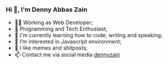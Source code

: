 ### Hi 👋, I'm Denny Abbas Zain

- 👨‍💻 Working as Web Developer;
- 👀 Programming and Tech Enthusiast;
- :seedling: I'm currently learning how to code, writing and speaking;
- 🤔 I’m interested in Javascript environment;
- :clown_face: I like memes and shitposts;
- 📫 Contact me via social media [dennyzain](https://linktr.ee/dennyzain)

<!--- ## Contact and Social Media

[![InstagramBadge](https://img.shields.io/badge/Instagram-%23E4405F.svg?style=for-the-badge&logo=instagram&logoColor=white)](https://www.instagram.com/abbas_dznx/)
[![LinkedinBadge](https://img.shields.io/badge/LinkedIn-0077B5?style=for-the-badge&logo=linkedin&logoColor=white)](https://www.linkedin.com/in/denny-abbas-zain-567552194/)
[![GmailBadge](https://img.shields.io/badge/Gmail-D14836?style=for-the-badge&logo=gmail&logoColor=white)](mailto:abbasdenny24@gmail.com)
[![TwitterBadge](https://img.shields.io/badge/Twitter-1DA1F2?style=for-the-badge&logo=twitter&logoColor=white)](https://twitter.com/abbas_denny)

<a href="https://volt.fm/dennyzain" target="_blank"><img src="https://my-spotify-badge.vercel.app/api/now-playing.svg" width="540" height="52" alt="now playing"></a>
--->
